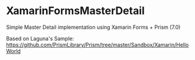 # XamarinFormsMasterDetail
Simple Master Detail implementation using Xamarin Forms + Prism (7.0)

Based on Laguna's Sample: https://github.com/PrismLibrary/Prism/tree/master/Sandbox/Xamarin/HelloWorld
